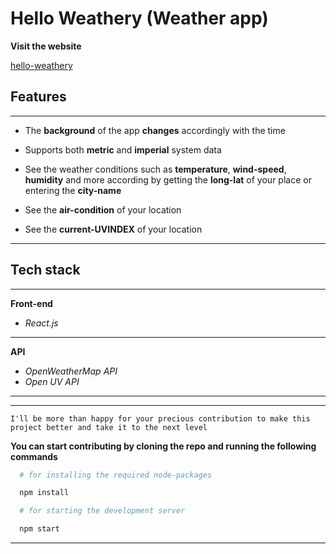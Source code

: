 # Hello Weathery (Weather app)

**Visit the website**

[hello-weathery](https://hello-weathery.herokuapp.com/ 'hello-weathery')

## Features

---

- The **background** of the app **changes** accordingly with the time

- Supports both **metric** and **imperial** system data

- See the weather conditions such as **temperature**, **wind-speed**, **humidity** and more according by getting the **long-lat** of your place or entering the **city-name**

- See the **air-condition** of your location

- See the **current-UVINDEX** of your location

---

## Tech stack

---

**Front-end**

- _React.js_

---

**API**

- _OpenWeatherMap API_
- _Open UV API_

---

---

`I'll be more than happy for your precious contribution to make this project better and take it to the next level`

**You can start contributing by cloning the repo and running the following commands**

```bash
  # for installing the required node-packages

  npm install

  # for starting the development server

  npm start
```

---
